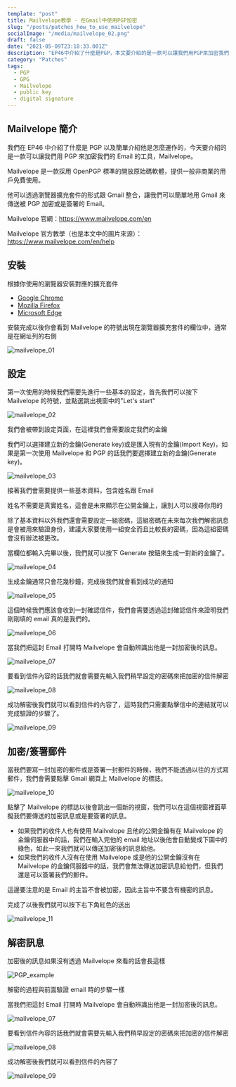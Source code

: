 ```yaml
---
template: "post"
title: Mailvelope教學 - 在Gmail中使用PGP加密
slug: "/posts/patches_how_to_use_mailvelope"
socialImage: "/media/mailvelope_02.png"
draft: false
date: "2021-05-09T23:18:33.001Z"
description: "EP46中介紹了什麼是PGP，本文要介紹的是一款可以讓我們用PGP來加密我們的Gmail的工具Mailvelope"
category: "Patches"
tags:
  - PGP
  - GPG
  - Mailvelope
  - public key
  - digital signature
---
```


## Mailvelope 簡介

我們在 EP46 中介紹了什麼是 PGP 以及簡單介紹他是怎麼運作的，今天要介紹的是一款可以讓我們用 PGP 來加密我們的 Email 的工具，Mailvelope。

Mailvelope 是一款採用 OpenPGP 標準的開放原始碼軟體，提供一般非商業的用戶免費使用。

他可以透過瀏覽器擴充套件的形式跟 Gmail 整合，讓我們可以簡單地用 Gmail 來傳送被 PGP 加密或是簽署的 Email。

Mailvelope 官網：<https://www.mailvelope.com/en>

Mailvelope 官方教學（也是本文中的圖片來源）：<https://www.mailvelope.com/en/help>

## 安裝

根據你使用的瀏覽器安裝對應的擴充套件

- [Google Chrome](https://chrome.google.com/webstore/detail/mailvelope/kajibbejlbohfaggdiogboambcijhkke)
- [Mozilla Firefox](https://addons.mozilla.org/en/firefox/addon/mailvelope/)
- [Microsoft Edge](https://microsoftedge.microsoft.com/addons/detail/mailvelope/dgcbddhdhjppfdfjpciagmmibadmoapc)

安裝完成以後你會看到 Mailvelope 的符號出現在瀏覽器擴充套件的欄位中，通常是在網址列的右側

![mailvelope_01](/media/mailvelope_01.png)

## 設定

第一次使用的時候我們需要先進行一些基本的設定，首先我們可以按下 Mailvelope 的符號，並點選跳出視窗中的"Let's start"

![mailvelope_02](/media/mailvelope_02.png)

我們會被帶到設定頁面，在這裡我們會需要設定我們的金鑰

我們可以選擇建立新的金鑰(Generate key)或是匯入現有的金鑰(Import Key)，如果是第一次使用 Mailvelope 和 PGP 的話我們要選擇建立新的金鑰(Generate key)。

![mailvelope_03](/media/mailvelope_03.png)

接著我們會需要提供一些基本資料，包含姓名跟 Email

姓名不需要是真實姓名，這會是未來顯示在公開金鑰上，讓別人可以搜尋你用的

除了基本資料以外我們還會需要設定一組密碼，這組密碼在未來每次我們解密訊息是會被用來驗證身份，建議大家要使用一組安全而且比較長的密碼，因為這組密碼會沒有辦法被更改。

當欄位都輸入完畢以後，我們就可以按下 Generate 按鈕來生成一對新的金鑰了。

![mailvelope_04](/media/mailvelope_04.png)

生成金鑰通常只會花幾秒鐘，完成後我們就會看到成功的通知

![mailvelope_05](/media/mailvelope_05.png)

這個時候我們應該會收到一封確認信件，我們會需要透過這封確認信件來證明我們剛剛填的 email 真的是我們的。

![mailvelope_06](/media/mailvelope_06.png)

當我們把這封 Email 打開時 Mailvelope 會自動辨識出他是一封加密後的訊息。

![mailvelope_07](/media/mailvelope_07.png)

要看到信件內容的話我們就會需要先輸入我們稍早設定的密碼來把加密的信件解密

![mailvelope_08](/media/mailvelope_08.png)

成功解密後我們就可以看到信件的內容了，這時我們只需要點擊信中的連結就可以完成驗證的步驟了。

![mailvelope_09](/media/mailvelope_09.png)

## 加密/簽署郵件

當我們要寫一封加密的郵件或是簽署一封郵件的時候，我們不能透過以往的方式寫郵件，我們會需要點擊 Gmail 網頁上 Mailvelope 的標誌。

![mailvelope_10](/media/mailvelope_10.png)

點擊了 Mailvelope 的標誌以後會跳出一個新的視窗，我們可以在這個視窗裡面草擬我們要傳送的加密訊息或是要簽署的訊息。

- 如果我們的收件人也有使用 Mailvelope 且他的公開金鑰有在 Mailvelope 的金鑰伺服器中的話，我們在輸入完他的 email 地址以後他會自動變成下圖中的綠色，如此一來我們就可以傳送加密後的訊息給他。
- 如果我們的收件人沒有在使用 Mailvelope 或是他的公開金鑰沒有在 Mailvelope 的金鑰伺服器中的話，我們會無法傳送加密訊息給他們，但我們還是可以簽署我們的郵件。

這邊要注意的是 Email 的主旨不會被加密，因此主旨中不要含有機密的訊息。

完成了以後我們就可以按下右下角紅色的送出

![mailvelope_11](/media/mailvelope_11.jpg)

## 解密訊息

加密後的訊息如果沒有透過 Mailvelope 來看的話會長這樣

![PGP_example](/media/PGP_example.png)

解密的過程與前面驗證 email 時的步驟一樣

當我們把這封 Email 打開時 Mailvelope 會自動辨識出他是一封加密後的訊息。

![mailvelope_07](/media/mailvelope_07.png)

要看到信件內容的話我們就會需要先輸入我們稍早設定的密碼來把加密的信件解密

![mailvelope_08](/media/mailvelope_08.png)

成功解密後我們就可以看到信件的內容了

![mailvelope_09](/media/mailvelope_09.png)
